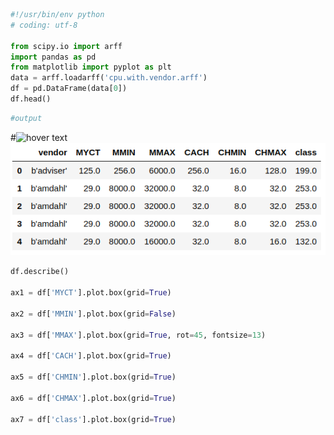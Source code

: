 ```python
#!/usr/bin/env python
# coding: utf-8

from scipy.io import arff
import pandas as pd
from matplotlib import pyplot as plt
data = arff.loadarff('cpu.with.vendor.arff')
df = pd.DataFrame(data[0])
df.head()
```
```python
#output
```
#<img src="your_relative_path_here" width="350" title="hover text">
![image](Assignment1/output/datauploaded.png)

```python
df.describe()

ax1 = df['MYCT'].plot.box(grid=True)

ax2 = df['MMIN'].plot.box(grid=False)

ax3 = df['MMAX'].plot.box(grid=True, rot=45, fontsize=13)

ax4 = df['CACH'].plot.box(grid=True)

ax5 = df['CHMIN'].plot.box(grid=True)

ax6 = df['CHMAX'].plot.box(grid=True)

ax7 = df['class'].plot.box(grid=True)
```
